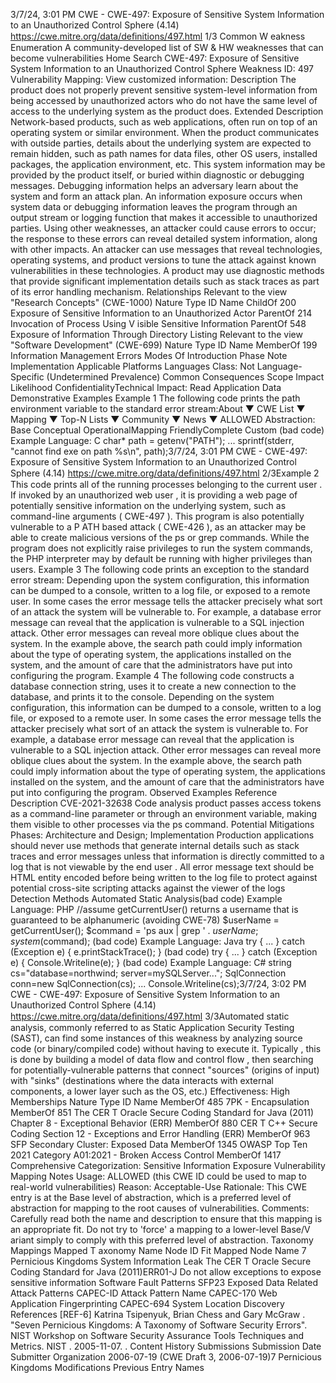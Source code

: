 3/7/24, 3:01 PM CWE - CWE-497: Exposure of Sensitive System Information to an Unauthorized Control Sphere (4.14)
https://cwe.mitre.org/data/deﬁnitions/497.html 1/3
Common W eakness Enumeration
A community-developed list of SW & HW weaknesses that can become
vulnerabilities
Home Search
CWE-497: Exposure of Sensitive System Information to an Unauthorized Control
Sphere
Weakness ID: 497
Vulnerability Mapping: 
View customized information:
 Description
The product does not properly prevent sensitive system-level information from being accessed by unauthorized actors who do not
have the same level of access to the underlying system as the product does.
 Extended Description
Network-based products, such as web applications, often run on top of an operating system or similar environment. When the product
communicates with outside parties, details about the underlying system are expected to remain hidden, such as path names for data
files, other OS users, installed packages, the application environment, etc. This system information may be provided by the product
itself, or buried within diagnostic or debugging messages. Debugging information helps an adversary learn about the system and form
an attack plan.
An information exposure occurs when system data or debugging information leaves the program through an output stream or logging
function that makes it accessible to unauthorized parties. Using other weaknesses, an attacker could cause errors to occur; the
response to these errors can reveal detailed system information, along with other impacts. An attacker can use messages that reveal
technologies, operating systems, and product versions to tune the attack against known vulnerabilities in these technologies. A
product may use diagnostic methods that provide significant implementation details such as stack traces as part of its error handling
mechanism.
 Relationships
 Relevant to the view "Research Concepts" (CWE-1000)
Nature Type ID Name
ChildOf 200 Exposure of Sensitive Information to an Unauthorized Actor
ParentOf 214 Invocation of Process Using V isible Sensitive Information
ParentOf 548 Exposure of Information Through Directory Listing
 Relevant to the view "Software Development" (CWE-699)
Nature Type ID Name
MemberOf 199 Information Management Errors
 Modes Of Introduction
Phase Note
Implementation
 Applicable Platforms
Languages
Class: Not Language-Specific (Undetermined Prevalence)
 Common Consequences
Scope Impact Likelihood
ConfidentialityTechnical Impact: Read Application Data
 Demonstrative Examples
Example 1
The following code prints the path environment variable to the standard error stream:About ▼ CWE List ▼ Mapping ▼ Top-N Lists ▼ Community ▼ News ▼
ALLOWED
Abstraction: Base
Conceptual OperationalMapping
FriendlyComplete Custom
(bad code) Example Language: C 
char\* path = getenv("PATH");
...
sprintf(stderr, "cannot find exe on path %s\n", path);3/7/24, 3:01 PM CWE - CWE-497: Exposure of Sensitive System Information to an Unauthorized Control Sphere (4.14)
https://cwe.mitre.org/data/deﬁnitions/497.html 2/3Example 2
This code prints all of the running processes belonging to the current user .
If invoked by an unauthorized web user , it is providing a web page of potentially sensitive information on the underlying system, such
as command-line arguments ( CWE-497 ). This program is also potentially vulnerable to a P ATH based attack ( CWE-426 ), as an
attacker may be able to create malicious versions of the ps or grep commands. While the program does not explicitly raise privileges
to run the system commands, the PHP interpreter may by default be running with higher privileges than users.
Example 3
The following code prints an exception to the standard error stream:
Depending upon the system configuration, this information can be dumped to a console, written to a log file, or exposed to a remote
user. In some cases the error message tells the attacker precisely what sort of an attack the system will be vulnerable to. For
example, a database error message can reveal that the application is vulnerable to a SQL injection attack. Other error messages can
reveal more oblique clues about the system. In the example above, the search path could imply information about the type of
operating system, the applications installed on the system, and the amount of care that the administrators have put into configuring
the program.
Example 4
The following code constructs a database connection string, uses it to create a new connection to the database, and prints it to the
console.
Depending on the system configuration, this information can be dumped to a console, written to a log file, or exposed to a remote
user. In some cases the error message tells the attacker precisely what sort of an attack the system is vulnerable to. For example, a
database error message can reveal that the application is vulnerable to a SQL injection attack. Other error messages can reveal more
oblique clues about the system. In the example above, the search path could imply information about the type of operating system,
the applications installed on the system, and the amount of care that the administrators have put into configuring the program.
 Observed Examples
Reference Description
CVE-2021-32638 Code analysis product passes access tokens as a command-line parameter or through an environment
variable, making them visible to other processes via the ps command.
 Potential Mitigations
Phases: Architecture and Design; Implementation
Production applications should never use methods that generate internal details such as stack traces and error messages
unless that information is directly committed to a log that is not viewable by the end user . All error message text should be HTML
entity encoded before being written to the log file to protect against potential cross-site scripting attacks against the viewer of the
logs
 Detection Methods
Automated Static Analysis(bad code) Example Language: PHP 
//assume getCurrentUser() returns a username that is guaranteed to be alphanumeric (avoiding CWE-78)
$userName = getCurrentUser();
$command = 'ps aux | grep ' . $userName;
system($command);
(bad code) Example Language: Java 
try {
...
} catch (Exception e) {
e.printStackTrace();
}
(bad code) 
try {
...
} catch (Exception e) {
Console.Writeline(e);
}
(bad code) Example Language: C# 
string cs="database=northwind; server=mySQLServer...";
SqlConnection conn=new SqlConnection(cs);
...
Console.Writeline(cs);3/7/24, 3:02 PM CWE - CWE-497: Exposure of Sensitive System Information to an Unauthorized Control Sphere (4.14)
https://cwe.mitre.org/data/deﬁnitions/497.html 3/3Automated static analysis, commonly referred to as Static Application Security Testing (SAST), can find some instances of this
weakness by analyzing source code (or binary/compiled code) without having to execute it. Typically , this is done by building a
model of data flow and control flow , then searching for potentially-vulnerable patterns that connect "sources" (origins of input)
with "sinks" (destinations where the data interacts with external components, a lower layer such as the OS, etc.)
Effectiveness: High
 Memberships
Nature Type ID Name
MemberOf 485 7PK - Encapsulation
MemberOf 851 The CER T Oracle Secure Coding Standard for Java (2011) Chapter 8 - Exceptional Behavior
(ERR)
MemberOf 880 CER T C++ Secure Coding Section 12 - Exceptions and Error Handling (ERR)
MemberOf 963 SFP Secondary Cluster: Exposed Data
MemberOf 1345 OWASP Top Ten 2021 Category A01:2021 - Broken Access Control
MemberOf 1417 Comprehensive Categorization: Sensitive Information Exposure
 Vulnerability Mapping Notes
Usage: ALLOWED (this CWE ID could be used to map to real-world vulnerabilities)
Reason: Acceptable-Use
Rationale:
This CWE entry is at the Base level of abstraction, which is a preferred level of abstraction for mapping to the root causes of
vulnerabilities.
Comments:
Carefully read both the name and description to ensure that this mapping is an appropriate fit. Do not try to 'force' a mapping to a
lower-level Base/V ariant simply to comply with this preferred level of abstraction.
 Taxonomy Mappings
Mapped T axonomy Name Node ID Fit Mapped Node Name
7 Pernicious Kingdoms System Information Leak
The CER T Oracle Secure
Coding Standard for Java
(2011)ERR01-J Do not allow exceptions to expose sensitive information
Software Fault Patterns SFP23 Exposed Data
 Related Attack Patterns
CAPEC-ID Attack Pattern Name
CAPEC-170 Web Application Fingerprinting
CAPEC-694 System Location Discovery
 References
[REF-6] Katrina Tsipenyuk, Brian Chess and Gary McGraw . "Seven Pernicious Kingdoms: A Taxonomy of Software Security
Errors". NIST Workshop on Software Security Assurance Tools Techniques and Metrics. NIST . 2005-11-07.
.
 Content History
 Submissions
Submission Date Submitter Organization
2006-07-19
(CWE Draft 3, 2006-07-19)7 Pernicious Kingdoms
 Modifications
 Previous Entry Names

